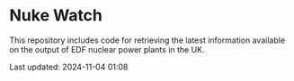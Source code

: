 # Nuke Watch

This repository includes code for retrieving the latest information available on the output of EDF nuclear power plants in the UK.

Last updated: 2024-11-04 01:08